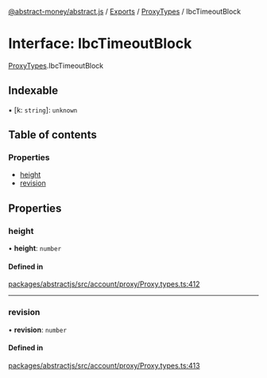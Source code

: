 [@abstract-money/abstract.js](../README.md) / [Exports](../modules.md) / [ProxyTypes](../modules/ProxyTypes.md) / IbcTimeoutBlock

# Interface: IbcTimeoutBlock

[ProxyTypes](../modules/ProxyTypes.md).IbcTimeoutBlock

## Indexable

▪ [k: `string`]: `unknown`

## Table of contents

### Properties

- [height](ProxyTypes.IbcTimeoutBlock.md#height)
- [revision](ProxyTypes.IbcTimeoutBlock.md#revision)

## Properties

### height

• **height**: `number`

#### Defined in

[packages/abstractjs/src/account/proxy/Proxy.types.ts:412](https://github.com/AbstractSDK/frontend/blob/07410073/packages/abstractjs/src/account/proxy/Proxy.types.ts#L412)

___

### revision

• **revision**: `number`

#### Defined in

[packages/abstractjs/src/account/proxy/Proxy.types.ts:413](https://github.com/AbstractSDK/frontend/blob/07410073/packages/abstractjs/src/account/proxy/Proxy.types.ts#L413)
